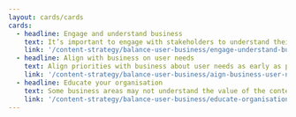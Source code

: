 ```yaml
---
layout: cards/cards
cards:
  - headline: Engage and understand business
    text: It’s important to engage with stakeholders to understand their needs.
    link: '/content-strategy/balance-user-business/engage-understand-business/'
  - headline: Align with business on user needs
    text: Align priorities with business about user needs as early as possible. This can improve workflow and allow for better content.
    link: '/content-strategy/balance-user-business/aign-business-user-needs'
  - headline: Educate your organisation
    text: Some business areas may not understand the value of the content design process. 
    link: '/content-strategy/balance-user-business/educate-organisation/'
---
```


